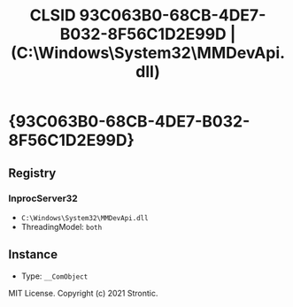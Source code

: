 ﻿---
title: "CLSID 93C063B0-68CB-4DE7-B032-8F56C1D2E99D | (C:\\Windows\\System32\\MMDevApi.dll)"
excerpt: What is COM-Object CLSID 93C063B0-68CB-4DE7-B032-8F56C1D2E99D?
---

# {93C063B0-68CB-4DE7-B032-8F56C1D2E99D}


## Registry


### InprocServer32

* `C:\Windows\System32\MMDevApi.dll`
* ThreadingModel: `both`

## Instance

* Type: `__ComObject`

MIT License. Copyright (c) 2021 Strontic.


